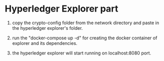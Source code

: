 # Hyperledger Explorer part

1. copy the crypto-config folder from the network directory and paste 
in the hyperledger explorer's folder.

2. run the "docker-compose up -d" for creating the docker container of 
explorer and its dependencies.

3. the hyperledger explorer will start running on localhost:8080 port.

